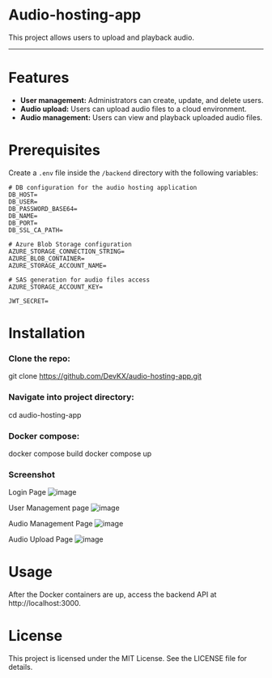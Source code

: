 # Audio-hosting-app

This project allows users to upload and playback audio.

---

# Features
- **User management:** Administrators can create, update, and delete users.
- **Audio upload:** Users can upload audio files to a cloud environment.
- **Audio management:** Users can view and playback uploaded audio files.


# Prerequisites
Create a `.env` file inside the `/backend` directory with the following variables:

```env
# DB configuration for the audio hosting application
DB_HOST=
DB_USER=
DB_PASSWORD_BASE64=
DB_NAME=
DB_PORT=
DB_SSL_CA_PATH=

# Azure Blob Storage configuration
AZURE_STORAGE_CONNECTION_STRING=
AZURE_BLOB_CONTAINER=
AZURE_STORAGE_ACCOUNT_NAME=

# SAS generation for audio files access
AZURE_STORAGE_ACCOUNT_KEY=

JWT_SECRET=

```

# Installation

### Clone the repo:
git clone https://github.com/DevKX/audio-hosting-app.git

### Navigate into project directory:
cd audio-hosting-app

### Docker compose:
docker compose build
docker compose up

### Screenshot
Login Page
![image](https://github.com/user-attachments/assets/77b650eb-8aa3-4c2f-9b6e-3fde719e8567)

User Management page
![image](https://github.com/user-attachments/assets/3f2c66ad-32ad-45bf-bc31-efb59d3f2ec9)


Audio Management Page
![image](https://github.com/user-attachments/assets/2c01ccb5-d3f4-4fb9-9e7f-169ffdbc2e5a)


Audio Upload Page
![image](https://github.com/user-attachments/assets/2a4f9fcb-9ce1-4292-8612-703e62605bd0)

# Usage
After the Docker containers are up, access the backend API at http://localhost:3000.

# License
This project is licensed under the MIT License. See the LICENSE file for details.
